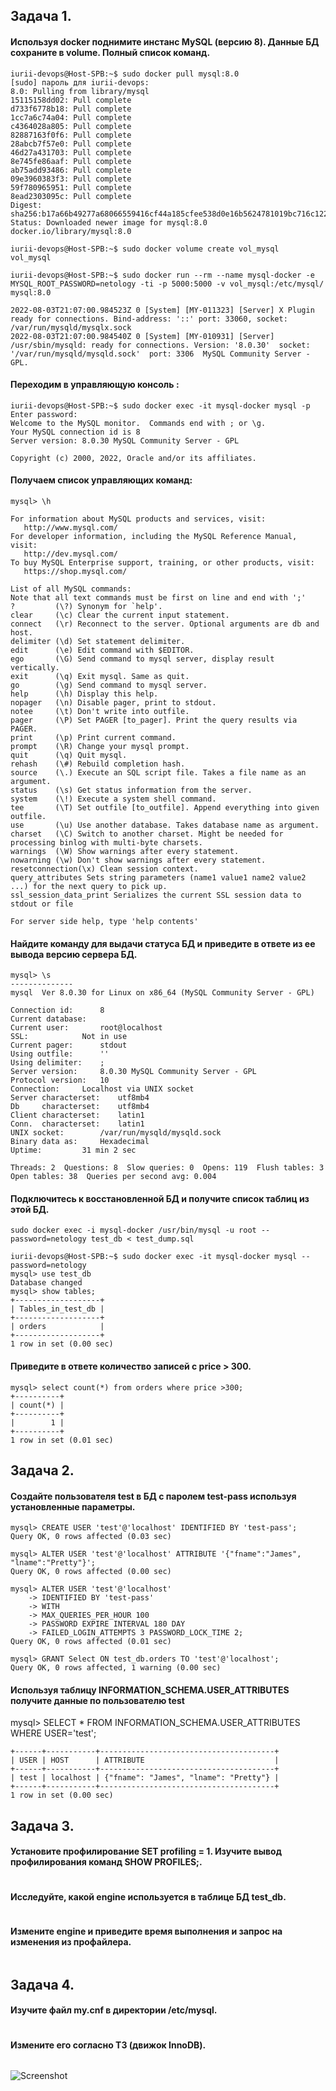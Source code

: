 ## **Задача 1.**
#### Используя docker поднимите инстанс MySQL (версию 8). Данные БД сохраните в volume. Полный список команд.
```
iurii-devops@Host-SPB:~$ sudo docker pull mysql:8.0
[sudo] пароль для iurii-devops: 
8.0: Pulling from library/mysql
15115158dd02: Pull complete 
d733f6778b18: Pull complete 
1cc7a6c74a04: Pull complete 
c4364028a805: Pull complete 
82887163f0f6: Pull complete 
28abcb7f57e0: Pull complete 
46d27a431703: Pull complete 
8e745fe86aaf: Pull complete 
ab75add93486: Pull complete 
09e3960383f3: Pull complete 
59f780965951: Pull complete 
8ead2303095c: Pull complete 
Digest: sha256:b17a66b49277a68066559416cf44a185cfee538d0e16b5624781019bc716c122
Status: Downloaded newer image for mysql:8.0
docker.io/library/mysql:8.0

iurii-devops@Host-SPB:~$ sudo docker volume create vol_mysql
vol_mysql

iurii-devops@Host-SPB:~$ sudo docker run --rm --name mysql-docker -e MYSQL_ROOT_PASSWORD=netology -ti -p 5000:5000 -v vol_mysql:/etc/mysql/ mysql:8.0

2022-08-03T21:07:00.984523Z 0 [System] [MY-011323] [Server] X Plugin ready for connections. Bind-address: '::' port: 33060, socket: /var/run/mysqld/mysqlx.sock
2022-08-03T21:07:00.984540Z 0 [System] [MY-010931] [Server] /usr/sbin/mysqld: ready for connections. Version: '8.0.30'  socket: '/var/run/mysqld/mysqld.sock'  port: 3306  MySQL Community Server - GPL.
```
#### Переходим в управляющую консоль  :
```
iurii-devops@Host-SPB:~$ sudo docker exec -it mysql-docker mysql -p
Enter password: 
Welcome to the MySQL monitor.  Commands end with ; or \g.
Your MySQL connection id is 8
Server version: 8.0.30 MySQL Community Server - GPL

Copyright (c) 2000, 2022, Oracle and/or its affiliates.
```
#### Получаем список управляющих команд:
```
mysql> \h

For information about MySQL products and services, visit:
   http://www.mysql.com/
For developer information, including the MySQL Reference Manual, visit:
   http://dev.mysql.com/
To buy MySQL Enterprise support, training, or other products, visit:
   https://shop.mysql.com/

List of all MySQL commands:
Note that all text commands must be first on line and end with ';'
?         (\?) Synonym for `help'.
clear     (\c) Clear the current input statement.
connect   (\r) Reconnect to the server. Optional arguments are db and host.
delimiter (\d) Set statement delimiter.
edit      (\e) Edit command with $EDITOR.
ego       (\G) Send command to mysql server, display result vertically.
exit      (\q) Exit mysql. Same as quit.
go        (\g) Send command to mysql server.
help      (\h) Display this help.
nopager   (\n) Disable pager, print to stdout.
notee     (\t) Don't write into outfile.
pager     (\P) Set PAGER [to_pager]. Print the query results via PAGER.
print     (\p) Print current command.
prompt    (\R) Change your mysql prompt.
quit      (\q) Quit mysql.
rehash    (\#) Rebuild completion hash.
source    (\.) Execute an SQL script file. Takes a file name as an argument.
status    (\s) Get status information from the server.
system    (\!) Execute a system shell command.
tee       (\T) Set outfile [to_outfile]. Append everything into given outfile.
use       (\u) Use another database. Takes database name as argument.
charset   (\C) Switch to another charset. Might be needed for processing binlog with multi-byte charsets.
warnings  (\W) Show warnings after every statement.
nowarning (\w) Don't show warnings after every statement.
resetconnection(\x) Clean session context.
query_attributes Sets string parameters (name1 value1 name2 value2 ...) for the next query to pick up.
ssl_session_data_print Serializes the current SSL session data to stdout or file

For server side help, type 'help contents'
```
#### Найдите команду для выдачи статуса БД и приведите в ответе из ее вывода версию сервера БД.
```
mysql> \s
--------------
mysql  Ver 8.0.30 for Linux on x86_64 (MySQL Community Server - GPL)

Connection id:		8
Current database:	
Current user:		root@localhost
SSL:			Not in use
Current pager:		stdout
Using outfile:		''
Using delimiter:	;
Server version:		8.0.30 MySQL Community Server - GPL
Protocol version:	10
Connection:		Localhost via UNIX socket
Server characterset:	utf8mb4
Db     characterset:	utf8mb4
Client characterset:	latin1
Conn.  characterset:	latin1
UNIX socket:		/var/run/mysqld/mysqld.sock
Binary data as:		Hexadecimal
Uptime:			31 min 2 sec

Threads: 2  Questions: 8  Slow queries: 0  Opens: 119  Flush tables: 3  Open tables: 38  Queries per second avg: 0.004
```
#### Подключитесь к восстановленной БД и получите список таблиц из этой БД.
```
sudo docker exec -i mysql-docker /usr/bin/mysql -u root --password=netology test_db < test_dump.sql

iurii-devops@Host-SPB:~$ sudo docker exec -it mysql-docker mysql --password=netology
mysql> use test_db
Database changed
mysql> show tables;
+-------------------+
| Tables_in_test_db |
+-------------------+
| orders            |
+-------------------+
1 row in set (0.00 sec)
```
#### Приведите в ответе количество записей с price > 300.
```
mysql> select count(*) from orders where price >300;
+----------+
| count(*) |
+----------+
|        1 |
+----------+
1 row in set (0.01 sec)
```
## **Задача 2.**
#### Создайте пользователя test в БД c паролем test-pass используя установленные параметры. 
```
mysql> CREATE USER 'test'@'localhost' IDENTIFIED BY 'test-pass';
Query OK, 0 rows affected (0.03 sec)

mysql> ALTER USER 'test'@'localhost' ATTRIBUTE '{"fname":"James", "lname":"Pretty"}';
Query OK, 0 rows affected (0.00 sec)

mysql> ALTER USER 'test'@'localhost' 
    -> IDENTIFIED BY 'test-pass'
    -> WITH
    -> MAX_QUERIES_PER_HOUR 100
    -> PASSWORD EXPIRE INTERVAL 180 DAY
    -> FAILED_LOGIN_ATTEMPTS 3 PASSWORD_LOCK_TIME 2;
Query OK, 0 rows affected (0.01 sec)

mysql> GRANT Select ON test_db.orders TO 'test'@'localhost';
Query OK, 0 rows affected, 1 warning (0.00 sec)
```
#### Используя таблицу INFORMATION_SCHEMA.USER_ATTRIBUTES получите данные по пользователю test
mysql> SELECT * FROM INFORMATION_SCHEMA.USER_ATTRIBUTES WHERE USER='test';
```
+------+-----------+---------------------------------------+
| USER | HOST      | ATTRIBUTE                             |
+------+-----------+---------------------------------------+
| test | localhost | {"fname": "James", "lname": "Pretty"} |
+------+-----------+---------------------------------------+
1 row in set (0.00 sec)
```
## **Задача 3.**
#### Установите профилирование SET profiling = 1. Изучите вывод профилирования команд SHOW PROFILES;.
```
```
#### Исследуйте, какой engine используется в таблице БД test_db.
```
```
#### Измените engine и приведите время выполнения и запрос на изменения из профайлера.
```
```
## **Задача 4.**
#### Изучите файл my.cnf в директории /etc/mysql.
```
```
#### Измените его согласно ТЗ (движок InnoDB).
```
```
![Screenshot](1.jpg)
